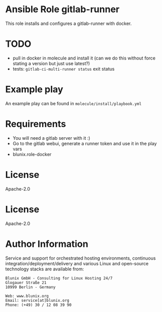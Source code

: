 # Ansible Role gitlab-runner
This role installs and configures a gitlab-runner with docker.

# TODO
- pull in docker in molecule and install it (can we do this without force stating a version but just use latest?)
- tests: `gitlab-ci-multi-runner status` exit status

# Example play
An example play can be found in `molecule/install/playbook.yml`

# Requirements
- You will need a gitlab server with it :)
- Go to the gitlab webui, generate a runner token and use it in the play vars
- blunix.role-docker

# License
Apache-2.0

# License
Apache-2.0

# Author Information
Service and support for orchestrated hosting environments,
continuous integration/deployment/delivery and various Linux
and open-source technology stacks are available from:

```
Blunix GmbH - Consulting for Linux Hosting 24/7
Glogauer Straße 21
10999 Berlin - Germany

Web: www.blunix.org
Email: service[at]blunix.org
Phone: (+49) 30 / 12 08 39 90
```
